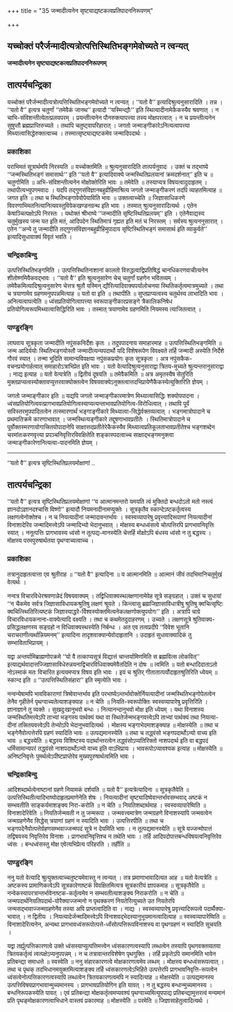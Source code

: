+++
title = "35 जन्मादीत्यनेन सृष्ट्याद्यष्टकत्वप्रतिपादननिरूपणम्"

+++


## यच्चोक्तं परैर्जन्मादीत्यत्रोत्पत्तिस्थितिभङ्गमेवोच्यते न त्वन्यत्

**जन्मादीत्यनेन सृष्ट्याद्यष्टकत्वप्रतिपादननिरूपणम्**

## **तात्पर्यचन्द्रिका**

यच्चोक्तं परैर्जन्मादीत्यत्रोत्पत्तिस्थितिभङ्गमेवोच्यते न त्वन्यत् । ‘‘यतो वै’’ इत्यादिश्रुत्यनुसारादिति । तन्न । ‘‘यतो वै’’ इत्यत्र चतुर्णां ‘‘तमेवैकं जानथ’’ इत्यादौ ‘‘यस्मिन्द्यौः’’ इति स्थित्यादीनामेकैकस्यैव श्रवणात् । न चाभि-संविशन्तीत्येतत्प्रलयपरम् । प्रयन्तीत्यनेन पौनरुक्त्यापत्त्या तस्य मोक्षपरत्वात् । न च प्रयन्तीत्यनेन सुषुप्तौ ब्रह्मप्राप्तिरुच्यते । तथापि चतुष्ट्वापरिहारात् । जगतो जन्माङ्गीकारेऽनित्यत्वापत्त्या मिथ्यात्वासिद्धेरुक्तत्वाच्च । तस्मात्सृष्ट्याद्यष्टकमेव जन्मादिपदार्थः ।

### **प्रकाशिका**

पराभिमतं सूत्रार्थमपि निरस्यति ॥ यच्चोक्तमिति ॥ श्रुत्यनुसारादिति तात्पर्यनुवादः । उक्तं च तद्भाष्ये ‘‘जन्मस्थितिभङ्गं समासार्थः’’ इति ‘‘यतो वै’’ इत्यादिवाक्ये जन्मस्थितिप्रलयानां क्रमदर्शनात्’’ इति च ॥ चतुर्णामिति ॥ अभि-संविशन्तीत्यनेन मोक्षोक्तेरिति भावः ॥ तमेवेति ॥ तस्याप्यत्र विषयत्वादुदाहृतम् । तथापीत्यभ्युपगमवादः । यदपि तद्गुणसंविज्ञानबहुव्रीहिमाश्रित्य जगतो जन्माङ्गीकरणं तदपि व्याहतमित्याह ॥ जगत इति ॥ तथा च स्थितिभङ्गावेवोपेयाविति भावः ॥ उक्तत्वाच्चेति ॥ जिज्ञासाधिकरणे विवरणाभिमतनित्यानित्यवस्तुविवेकखण्डनग्रन्थ इति भावः । तस्मात् श्रुत्यनुसारादित्यर्थः । एतेन केषाञ्चित्पक्षोऽपि निरस्तः । यथोक्तं श्रीभाष्ये ‘‘जन्मादीति सृष्टिस्थितिप्रलयम्’’ इति । एतेनैवाद्यस्य चतुर्मुखस्य जन्म यत इति मतं, आदिपदेन स्थितिमात्रं गृह्यत इति मतं च निरस्तम् । सर्वस्य श्रुत्यननुसारात् । एतेन ‘‘अन्ये तु जन्मादीति तद्गुणसंविज्ञानबहुव्रीहिमुपादाय सृष्टिस्थितिभङ्गं समासार्थ इति व्याकुर्वते’’ इत्यादिसुधावाक्यं विवृतं भवति ।

### **चन्द्रिकाबिन्दु**

उत्पत्तिस्थितिभङ्गमिति । उत्पत्तिस्थितिनाशानां कालतो विरुद्धत्वाद्विप्रतिषिद्धं चानधिकरणवाचीत्यनेन शीतोष्णमिवैकवद्भावः । ‘‘यतो वै’’ इति श्रुत्यनुसारेण चेच् चतुर्णां ग्रहणेन भवितव्यम् । तमेवैकमित्यादिश्रुत्यनुसारेण चेत्तत्र श्रुतौ यस्मिन् द्यौरित्यादिवाक्यपर्यालोचनया स्थितिकर्तृत्वमात्रमुच्यते । तथा च त्रयाणामेव ग्रहणमनुपपन्नमित्याह ॥ यतो वा इति ॥ तथापीति ॥ सुप्तप्राप्यत्वस्य चतुर्थस्य लाभादिति भावः । अनित्यत्वापत्येति ॥ ध्वंसप्रतियोगित्वापत्त्या स्वरूपाङ्गीकारप्रसङ्गे त्रैकालिकनिषेध प्रतियोगित्वरूपमिथ्यात्वासिद्धिरिति भावः । तस्मात् त्रयाणामेव ग्रहणमिति नियमस्य त्याजितत्वात् ।

### **पाण्डुरङ्गि**

लाघवाय सूत्रकृता जन्मादीति नपुंसकनिर्देशः कृतः । तदुपपादनाय समाहारमाह ॥ उत्पत्तिस्थितिभङ्गमिति ॥ जन्म आदिर्ययोः स्थितिभङ्गयोस्तौ जन्मादीत्यन्यपदार्थो यदि विशेषरूपेण विवक्ष्यते तर्हि जन्मादी अस्येति निर्देशे गौरवं स्यात् । तन्मा भूदिति सामान्यविवक्षया नपुंसकप्रयोगः कृतः सूत्रकृता । अत्र नपुंसकैक-वचनप्रयोगार्हत्वात् समाहारोऽत्राभिप्रेत इति भावः । यतो वेत्यादिश्रुत्यनुसाराद्वा त्रितय-मुच्यते श्रुत्यन्तरानुसाराद्वा । नाद्य इत्याह ॥ यतो वेत्यत्रेति ॥ द्वितीयं दूषयति ॥ तमेवैकमिति ॥ अत्र अमृतस्यैष सेतुरिति मुक्तप्राप्यत्वस्योक्तावप्युत्तरवाक्योक्तत्वेन विषयवाक्येऽनुक्तत्वात्तदभिप्रायेणैकैकस्येत्युक्तिरिति ज्ञेयम् ।

जगतो जन्माङ्गीकार इति ॥ यद्यपि जगतो जन्माङ्गीकारमात्रेण मिथ्यात्वासिद्धिः शक्योपपादना । ध्वंसप्रतियोगित्ववत्प्रागभावप्रतियोगित्वस्याप्यत्यन्ताभावप्रतियोगित्व-विरोधित्वात् । तथापि पूर्वं सविस्तरमुपपादितत्वेन तत्स्मारणार्थं भङ्गाङ्गीकारे मिथ्यात्वा-सिद्धेर्वक्तव्यत्वात् । भङ्गमात्रोपादाने च प्रथमातिक्रमे कारणाभावात् । जन्मस्थित्यङ्गीकारे तद्दूषणाभावप्रतीतेः । स्थितिमात्रोपादाने च पूर्वोक्तस्मरणायोगात्त्रितयोपादानेपि साक्षात्तदप्रतीतेरेकैकस्यैव मिथ्यात्वप्रतिकूलताभावप्रतीतेश्च भङ्गशब्देन चरमांतःकरणवृत्त्या प्रपञ्चनिवृत्तिरविवक्षितेति शङ्कास्पदत्वाच्च साक्षाद्भङ्गमनुक्त्वा जन्माङ्गीकारेणानित्यत्वा-पादनमिति ज्ञेयम् ।

------------------------------------------------------------------------

‘‘यतो वै’’ इत्यत्र सृष्टिस्थितिप्रलयमोक्षाणां ..

## **तात्पर्यचन्द्रिका**

‘‘यतो वै’’ इत्यत्र सृष्टिस्थितिप्रलयमोक्षाणां ‘‘य आत्मानमन्तरो यमयति त्वं मुक्तिदो बन्धदोऽतो मतो नस्त्वं ज्ञानदोऽज्ञानदश्चासि विष्णो’’ इत्यादौ नियमनादीनामप्युक्तेः । सूत्रकृतैव स्कान्देऽष्टकर्तृत्वस्य लक्षणत्वेनोक्तेश्च । न च नियत्यादीनां जन्मादावन्तर्भावः । स्वस्वव्यापारेषु प्रवृत्त्यादिरूपाणां नियत्यादीनां विनाशादेरिव जन्मादिमत्त्वेऽपि जन्मादिभ्यो भेदानुभवात् । मोक्षस्य बन्धध्वंसत्वे चोत्पत्तिरपि प्रागभावनिवृत्तिः स्यात् । ननूत्पत्तिः प्रागभावस्य ध्वंसो न तूत्पद्य-मानस्येति चेत्तर्हि मोक्षोऽपि बंधस्य ध्वंसो न तु बद्धस्य । मोक्षस्य परमपुरुषार्थतया पृथग्वाच्यत्वाच्च ।

### **प्रकाशिका**

तत्रानुदाहृतत्वात्ता एव श्रुतीराह ॥ ‘‘यतो वै’’ इत्यादिना ॥ य आत्मानमिति ॥ आत्मानं जीवं तदभिमानिचतुर्मुखं वेत्यर्थः ।

नन्वत्र विचारविधेरश्रवणान्नेदं विषयवाक्यम् । तद्विधिवाक्यस्थलक्षणानामेवेह सूत्रे सङ्ग्रहात् । उक्तं च सुधायां ‘‘न चैकमेव सर्वत्र जिज्ञासाविधायकश्रुतिषु लक्षणं श्रूयते । किन्त्वासु ब्रह्मजिज्ञासाविधात्रीषु श्रुतिषु क्वचित्सृष्टिः क्वचित्स्थितिरित्यष्टकं जिज्ञास्याद्धरे-र्विश्वस्योक्तमित्यनेकलक्षणोक्त्युपयोगः’’ इति । अत्रापि चाग्रे विचारविधायकनाना-वाक्येत्यादि वक्ष्यति । तथा च कथमेतदुदाहरणम् । उच्यते । लक्षणसूत्रे श्रुतिवाक्य-प्रसिद्धलक्षणस्य सङ्ग्रहो न विधिवाक्यस्थस्येति निर्बन्धः । अत एव तत्वप्रदीपे ‘‘विवेश भूतानि चराचराणीत्यर्थान्नियमनम्’’ इत्यादिना तादृशवाक्यान्येवोदाहृतानि । उदाहृतं सुधावाक्यादिकं तु सम्भाविताभिप्रायम् ।

यद्वा अन्तर्यामिब्राह्मणोपक्रमे ‘‘यो वै तत्काप्यसूत्रं विद्यात्तं चान्तर्यामिणमिति स ब्रह्मवित्स लोकवित्’’ इत्याद्यर्थवादात्तज्जिज्ञासाविधेरुन्नयनाद्विचारविधिवाक्यमेवैतदिति न दोषः ॥ त्वमिति ॥ यतो बन्धादिदाताऽतो नोऽस्माकं मतः विचारित इत्ययमप्यत्र विषय इति भावः । इयं च श्रुतिर् गीतातात्पर्योदाहृतश्रुतिरिति ध्येयम् ॥ स्कान्द इति ॥ ‘‘उत्पत्तिस्थितिसंहारा’’ इति स्मृत्येति भावः ।

नन्वन्येषामपि भावविकाराणां त्रिष्वेवान्तर्भाव इति परभाष्येऽन्तर्भावोक्तेर्नियत्यादीनां जन्मस्थितिभङ्गोपेतत्वेन तेनैव गृहीतेर्न पृथग्वाच्यतेत्याशङ्क्याह ॥ न चेति ॥ नियति-स्वरूपोक्तिः स्वस्वव्यापारेषु प्रवृत्तिरिति । ज्ञानाज्ञाने तु व्यक्ते । सुखदुःखानुभवो बन्धः । नित्यानन्दानुभवो मोक्ष इति ध्येयम् । यथा विनाशस्य जन्मस्थितिमत्त्वेऽपि ताभ्यां भङ्गस्य पार्थक्यं यथा वा स्थितेर्जन्मभङ्गवत्त्वेऽपि ताभ्यां पार्थक्यं तथा नियत्या-दीनां तत्त्रितयवत्त्वेऽपि तेभ्योऽपि भेदानुभवादित्यर्थः । मोक्षस्य भङ्गाभेदमाशङ्क्याह ॥ मोक्षस्येति ॥ तथा च भङ्गेनैवोत्पत्तेरपि ग्रहणं स्यादिति भावः ॥ उत्पद्यमानस्येति ॥ तथा च तद्ध्वंसो भङ्गपदार्थोऽन्यो वाच्य इति भावः ॥ बद्धस्येति ॥ बद्धस्य विशिष्टस्य पदार्थान्तरत्वेन तद्ध्वंसोऽप्यतिरिक्तो नाशपदार्थ इति वा बद्धपदं धर्मिसामान्यपरं तद्ध्वंसो नाशपदार्थोऽन्यो वाच्य इति वाऽभिप्रायः । भावरूपोऽप्यावश्यक इत्याह ॥ मोक्षस्येति ॥ अनिष्टनिवृत्तेः पुमर्थत्वेऽपीष्टप्राप्तेरेव मुख्यपुरुषार्थत्वमिति भावः ।

### **चन्द्रिकाबिन्दु**

आदिशब्दार्थत्वेनाष्टानां ग्रहणे नियामकं दर्शयति ॥ यतो वै’’ इत्यत्रेत्यादिना ॥ सूत्रकृतैवेति ॥ उत्पत्तिस्थितीत्यादिभाष्योदाहृतप्रमाणेनेति शेषः । नियत्यादीनां सृष्ट्यादिष्वेवान्तर्भावसम्भवाद् अष्टकं न सम्भवतीति साङ्कर्यमाशङ्क्य निरा-करोति ॥ न चेति ॥ नियतिशब्दार्थमाह । स्वस्वव्यापारेष्विति ॥ विनाशादेरिवेति ॥ नियतिर्जन्मवती न तु जन्मरूपा । जन्मवत्त्वमात्रेण जन्मग्रहणे विनाशस्यापि जन्मवत्वेन जन्मग्रहणेनैव सिद्धेस् त्रयाणां ग्रहणं न स्यादिति भावः । उत्पत्तिरपीति ॥ तथा च भङ्गपदेनैवोत्पत्तेर्ग्रहणसम्भवाज्जन्मपदं सूत्रे न देयमिति भावः । न तूत्पद्यमानस्येति ॥ सूत्रे यज्जन्मोपात्तं तद्विषयस्य निवृत्तिरेव विनाशः । प्रागभावनिवृत्तिश्च न तथेति भावः । तर्हि आदिपदोपात्तबन्धविषयत्वनिवृत्तिरेव ध्वंसः । बन्धध्वंसस्तु मोक्ष एवेत्यभिप्रेत्य परिहरति । तर्हीति ॥

### **पाण्डुरङ्गि**

ननु यतो वेत्यादि श्रुत्युक्तत्वाच्चतुष्टयमेवास्तु न त्वन्यत् । तत्र प्रमाणाभावादित्यत आह ॥ यतो वेत्यत्रेति ॥ अष्टकस्य प्रामाणिकत्वेऽपि सूत्रकारेणाष्टकं विवक्षितमित्यत्र सूत्रकारीयं ज्ञापकमाह ॥ सूत्रकृतैवेति ॥ नन्वेकस्यापरत्रान्तर्भावेनाष्टक-कर्तृत्वमेव न सम्भवतीत्याशङ्क्य निराकरोति ॥ न चेति ॥ जन्मपदार्थनियतिपदार्थ-योरैक्याज्जन्मनो न पृथक्करणं नियतेरित्युच्यते उत नियतेरपि जन्मसद्भावाज्जन्मग्रहणेनैव तस्या अपि प्राप्तत्वादिति वा । नाद्यः । स्वस्वव्यापारेषु प्रवृत्त्यादिरूपत्वे पदार्थैक्या-भावात् । न द्वितीयः । नियत्यादेर्जन्मादिमत्त्वेऽपि विनाशवद्भेदस्यानुभूयमानत्वादित्याह ॥ स्वस्वव्यापारेष्विति ॥ विनाशादेरित्यनेन, अन्यथा प्रागभावध्वंसरूपोत्पत्ते-र्ध्वंसोत्पत्तिरूपविनाशस्य वा पृथग्ग्रहणं न स्यादिति सूचयति ।

यद्वा तर्ह्युत्पत्तिकारणत्वे उक्ते ध्वंसस्याप्युत्पत्तिमत्त्वेन ध्वंसकारणत्वस्यापि लब्धत्वेन तस्यापि पृथगवक्तव्यतया त्रितयकर्तृत्वं त्वत्पक्षेऽप्यनुपपन्नम् । न च तत्रावान्तरविशेषेण पृथगुक्तिः । तर्हि प्रकृतेऽपि समानमिति भावेन प्रतिबन्द्या समाधत्ते ॥ स्वस्वेति ॥ ननु संहारकारणत्वे मोक्षकारणत्वमेव लब्धम् । मोक्षस्य बन्धध्वंसरूपत्वात् । तथा च पृथक् तदभिधानमयुक्तमित्याशङ्क्य तर्हि ध्वंसकारणत्वेऽभिहिते उत्पत्तेरपि प्रागभावनिवृत्ति-रूपत्वेन ध्वंसत्वेनोत्पत्तिकारणत्वस्यापि लब्धत्वेन त्रितयकारणत्वमपि न स्यादित्याह ॥ मोक्षस्येति ॥ उत्पद्यमानस्य उत्पत्तिविषयप्रागभावान्मुच्यमानस्य । प्रागभावप्रतियोगिन इति यावत् । न तु बद्धस्य बन्धान्मुच्यमानस्य । बन्धनिरूपकस्येति यावत् । एवं प्रतिबन्द्या मोक्षकर्तृत्वमप्यवश्यं पृथग्वाच्यमित्युपपाद्य प्रतिबन्द्यामुत्तरत्वं मन्यमानं प्रति पृथङ्मोक्षकारणत्वाभिधाने वास्तवं प्रकारमाह ॥ मोक्षस्येति ॥ परमेति ॥ जिज्ञासाहेतुत्वादित्यर्थः ।

